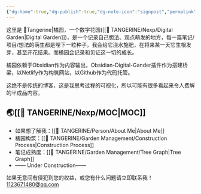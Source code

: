 ```yaml
---
{"dg-home":true,"dg-publish":true,"dg-note-icon":"signpost","permalink":"/🍊 TANGERINE/TANGERINE/","tags":["gardenEntry"],"dgPassFrontmatter":true,"noteIcon":"signpost","created":"2024-10-28T13:02:15.886+08:00","updated":"2024-10-31T15:07:12.043+08:00"}
---
```


这里是 🍊Tangerine|橘园，一个数字花园([[🍊 TANGERINE/Nexp/Digital Garden\|Digital Garden]])，是一个记录自己想法、观点萌发的地方，每一篇笔记/项目/想法的萌生都是埋下一粒种子，我会给它浇水施肥，在将来某一天它生根发芽，甚至开花结果。而橘园会记录和见证这一切的成长。

橘园依赖于Obsidian作为内容输出，Obsidian-Digital-Gander插件作为搭建桥梁，以Netlify作为构筑网站，以Github作为代码托管。

这绝不是传统的博客，这是我思考过程的可视化，所以可能有很多看起来令人费解的半成品内容。

## 🌏[[🍊 TANGERINE/Nexp/MOC\|MOC]]

- 如果想了解我：[[🍊 TANGERINE/Person/About Me\|About Me]]
- 橘园构筑：[[🍊 TANGERINE/Garden Management/Construction Process\|Construction Process]]
- 笔记成熟度：[[🍊 TANGERINE/Garden Management/Tree Graph\|Tree Graph]]
- —— Under Construction——

如果无意间有侵犯到您的权益，或您有什么问题请立即联系我！ 1123671480@qq.com
